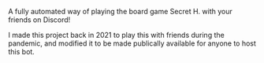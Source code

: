 A fully automated way of playing the board game Secret H. with your friends on Discord!

I made this project back in 2021 to play this with friends during the pandemic, and modified 
it to be made publically available for anyone to host this bot. 
